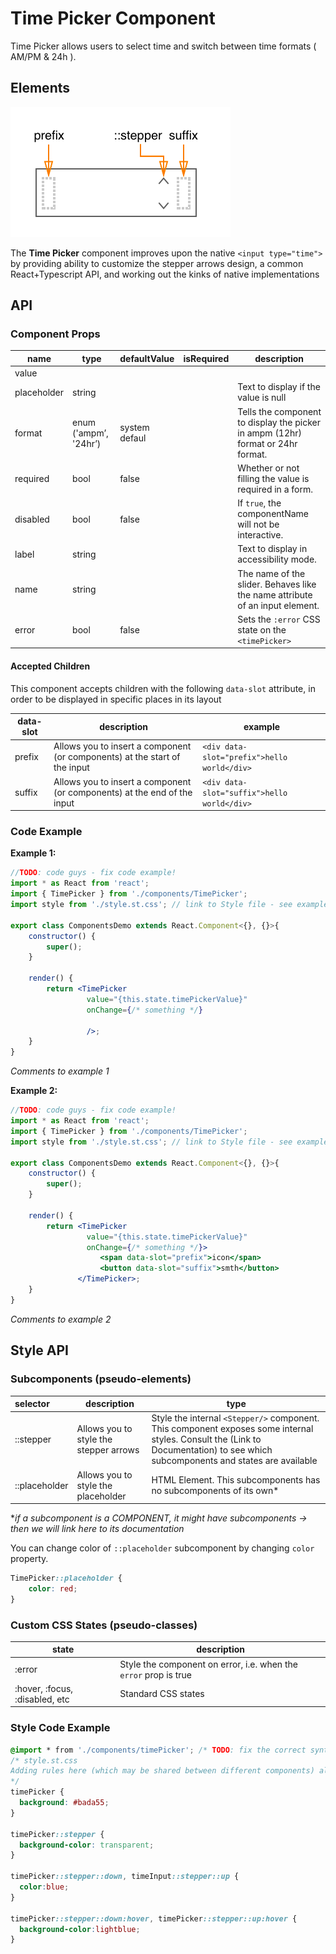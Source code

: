 # Time Picker Component

Time Picker allows users to select time and switch between time formats ( AM/PM & 24h ).



## Elements

![elements](./assets/elements.png)

The **Time Picker** component improves upon the native `<input type="time">` by providing ability to customize the stepper arrows design, a common React+Typescript API, and working out the kinks of native implementations



## API

### Component Props

| name        | type                   | defaultValue | isRequired | description                              |
| ----------- | ---------------------- | ------------ | ---------- | ---------------------------------------- |
| value       |                        |              |            |                                          |
| placeholder | string                 |              |            | Text to display if the value is null     |
| format      | enum  ('ampm’, '24hr’) | system defaul |            | Tells the component to display the picker in ampm (12hr) format or 24hr format. |
| required    | bool                   | false        |            | Whether or not filling the value is required in a form. |
| disabled    | bool                   | false        |            | If `true`, the componentName will not be interactive. |
| label       | string                 |              |            | Text to display in accessibility mode.   |
| name        | string                 |              |            | The name of the slider. Behaves like the name attribute of an input element. |
| error       | bool                   | false        |            | Sets the `:error` CSS state on the `<timePicker>` |



#### Accepted Children

This component accepts children with the following `data-slot` attribute, in order to be displayed in specific places in its layout

| data-slot | description                              | example                                  |
| --------- | ---------------------------------------- | ---------------------------------------- |
| prefix    | Allows you to insert a component (or components) at the start of the input | `<div data-slot="prefix">hello world</div>` |
| suffix    | Allows you to insert a component (or components) at the end of the input | `<div data-slot="suffix">hello world</div>` |



### Code Example

**Example 1:**

```jsx
//TODO: code guys - fix code example!
import * as React from 'react';
import { TimePicker } from './components/TimePicker';
import style from './style.st.css'; // link to Style file - see examples of style files below

export class ComponentsDemo extends React.Component<{}, {}>{
    constructor() {
        super();
    }

    render() {
        return <TimePicker
        		 value="{this.state.timePickerValue}"
                 onChange={/* something */}

                 />;
    }
}
```

*Comments to example 1*

**Example 2:**

```jsx
//TODO: code guys - fix code example!
import * as React from 'react';
import { TimePicker } from './components/TimePicker';
import style from './style.st.css'; // link to Style file - see examples of style files below

export class ComponentsDemo extends React.Component<{}, {}>{
    constructor() {
        super();
    }

    render() {
        return <TimePicker
        		 value="{this.state.timePickerValue}"
                 onChange={/* something */}>
    				<span data-slot="prefix">icon</span>
        			<button data-slot="suffix">smth</button>
               </TimePicker>;
    }
}
```

*Comments to example 2*



## Style API

### Subcomponents (pseudo-elements)

| selector      | description                            | type                                     |
| :-------------| -------------------------------------- | ---------------------------------------- |
| ::stepper     | Allows you to style the stepper arrows | Style the internal `<Stepper/>` component. This component exposes some internal styles. Consult the (Link to Documentation) to see which subcomponents and states are available |
| ::placeholder | Allows you to style the placeholder    | HTML Element. This subcomponents has no subcomponents of its own* |

**if a subcomponent is a COMPONENT, it might have subcomponents -> then we will link here to its documentation*

You can change color of `::placeholder` subcomponent by changing `color` property.

```css
TimePicker::placeholder {
	color: red;
}
```


### Custom CSS States (pseudo-classes)

| state                          | description                              |
| ------------------------------ | ---------------------------------------- |
| :error                         | Style the component on error, i.e. when the `error` prop is true |
| :hover, :focus, :disabled, etc | Standard CSS states                      |



### Style Code Example

```css
@import * from './components/timePicker'; /* TODO: fix the correct syntax */
/* style.st.css
Adding rules here (which may be shared between different components) allows us to override specific parts; or even change the whole theme
*/
timePicker {
  background: #bada55;
}

timePicker::stepper {
  background-color: transparent;
}

timePicker::stepper::down, timeInput::stepper::up {
  color:blue;
}

timePicker::stepper::down:hover, timePicker::stepper::up:hover {
  background-color:lightblue;
}
```
